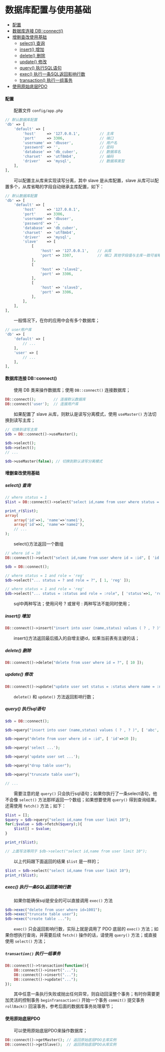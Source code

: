 # 数据库配置与使用基础

- [配置](#config)
- [数据库连接 DB::connect()](#connect)
- [增删查改使用基础](#curd)
    - [select() 查询](#select)
    - [insert() 增加](#insert)
    - [delete() 删除](#delete)
    - [update() 修改](#update)
    - [query() 执行SQL语句](#query)
    - [exec() 执行一条SQL返回影响行数](#exec)
    - [transaction() 执行一组事务](#transaction)
- [使用原始底层PDO](#pdo)


#### <a name="config">配置</a>

　　配置文件 `config/app.php`

```php
// 默认数据库配置
'db' => [
    'default' => [
        'host'     => '127.0.0.1',         // 主库
        'port'     => 3306,                // 端口
        'username' => 'dbuser',            // 用户名
        'password' => '',                  // 密码
        'database' => 'db_cuber',          // 数据库名
        'charset'  => 'utf8mb4',           // 编码
        'driver'   => 'mysql',             // 数据库类型
    ],
],
```

　　可以配置主从库来实现读写分离，其中 slave 是从库配置，slave 从库可以配置多个，从库省略的字段自动继承主库配置，如下：

```php
// 默认数据库配置
'db' => [
    'default' => [
        'host'     => '127.0.0.1',
        'port'     => 3306,
        'username' => 'dbuser',
        'password' => '',
        'database' => 'db_cuber',
        'charset'  => 'utf8mb4',
        'driver'   => 'mysql',
        'slave'    => [
            [
                'host' => '127.0.0.1',    // 从库
                'port' => 3307,           // 端口 其他字段值与主库一致可省略
            ],
            [
                'host' => 'slave2',
                'port' => 3306,
            ],
            [
                'host' => 'slave3',
                'port' => 3306,
            ],
        ],
    ],
],
```

　　一般情况下，在你的应用中会有多个数据库；

```php
// user用户库
'db' => [
    'default' => [
        // ...
    ],
    'user' => [
        // ...
    ],
],
```


#### <a name="connect">数据库连接 DB::connect()</a>

　　使用 DB 类来操作数据库；使用 `DB::connect()` 连接数据库；

```php
DB::connect();        // 连接默认数据库
DB::connect('user');  // 连接用户库
```

　　如果配置了 slave 从库，则默认是读写分离模式，使用 `useMaster()` 方法切换到读写主库；

```php
// 切换到读写主库
$db = DB::connect()->useMaster();

$db->select();
$db->select();
// ...

$db->useMaster(false); // 切换到默认读写分离模式
```


#### <a name="curd">增删查改使用基础</a>
##### <a name="select">select() 查询</a>

```php
// where status = 1
$list = DB::connect()->select("select id,name from user where status = ?", [ 1 ]);

print_r($list);
array(
    array('id'=>1, 'name'=>'name1'),
    array('id'=>2, 'name'=>'name2'),
    // ...
);
```

　　select()方法返回一个数组


```php
// where id = 10
DB::connect()->select("select id,name from user where id = :id", [ 'id'=>10 ]);

$db = DB::connect();

// where status = 1 and role = 'reg'
$db->select("... status = ? and role = ?", [ 1, 'reg' ]);

// where status = 1 and role = 'reg'
$db->select("... status = :status and role = :role", [ 'status'=>1, 'role'=>'reg' ]);
```

　　sql中两种写法；使用问号 ? 或冒号 : 两种写法不能同时使用；


##### <a name="insert">insert() 增加</a>

```php
DB::connect()->insert("insert into user (name,status) values ( ? , ? )", [ 'abc', 1 ]);
```

　　insert()方法返回最后插入的自增主键id，如果当前表有主键的话；



##### <a name="delete">delete() 删除</a>

```php
DB::connect()->delete("delete from user where id = ?", [ 10 ]);
```

##### <a name="update">update() 修改</a>

```php
DB::connect()->update("update user set status = :status where name = :name", [ 'status'=>1, 'name'=>'abc' ]);
```

　　`delete()` 和 `update()` 方法返回影响行数；


##### <a name="query">query() 执行sql语句</a>

```php
$db = DB::connect();

$db->query("insert into user (name,status) values ( ? , ? )", [ 'abc', 1 ]);

$db->query("delete from user where id = :id", [ 'id'=>10 ]);

$db->query('select ...');

$db->query('update user set ...');

$db->query("drop table user");

$db->query("truncate table user");

// ...
```

　　需要注意的是 `query()` 只会执行sql语句；如果你执行了一条select语句，他不会像 `select()` 方法那样返回一个数组；如果想要使用 `query()` 得到查询结果，还需使用 `fetch()` 方法；如下：

```php
$list = [];
$query = $db->query("select id,name from user limit 10");
for(;$value = $db->fetch($query);){
    $list[] = $value;
}

print_r($list);

// 上面写法等同于 $db->select("select id,name from user limit 10");
```

　　以上代码跟下面返回的结果 `$list` 是一样的；

```php
$list = $db->select("select id,name from user limit 10");
print_r($list);
```


##### <a name="exec">exec() 执行一条SQL返回影响行数</a>

　　如果你能确保sql是安全的可以直接调用 `exec()` 方法

```php
$db->exec("delete from user where id=1001");
$db->exec("truncate table user");
$db->exec("create table ...");
```

　　`exec()` 只会返回影响行数，实际上就是调用了 PDO 底层的 `exec()` 方法；如果你想执行查询，并需要后续 `fetch()` 操作的话，请使用 `query()` 方法；或直接使用 `select()` 方法；



##### <a name="transaction">`transaction()` 执行一组事务</a>

```php
DB::connect()->transaction(function(){
    DB::connect()->insert("...");
    DB::connect()->insert("...");
    DB::connect()->update("...");
});
```
　　其中任意一条执行失败或抛出任何异常，则自动回滚整个事务；有时你需要更加灵活的控制事务 `beginTransaction()` 开始一个事务 `commit()` 提交事务 `rollBack()` 回滚事务，参考后面的数据库事务处理章节；


#### <a name="pdo">使用原始底层PDO</a>
　　可以使用原始底层PDO来操作数据库；

```php
DB::connect()->getMaster(); // 返回原始底层PDO主库实例
DB::connect()->getSlave();  // 返回原始底层PDO从库实例
```

